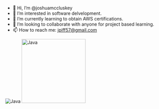 - 👋 Hi, I’m @joshuamccluskey
- 👀 I’m interested in software delvelopment.
- 🌱 I’m currently learning to obtain AWS certifications.
- 💞️ I’m looking to collaborate with anyone for project based learning.
- 📫 How to reach me: jpiff57@gmail.com

![Java](https://cdn.jsdelivr.net/gh/devicons/devicon/icons/java/java-original-wordmark.svg)
<img src="https://cdn.jsdelivr.net/gh/devicons/devicon/icons/java/java-original-wordmark.svg" alt="Java" width="200"/>
<!---
joshuamccluskey/joshuamccluskey is a ✨ special ✨ repository because its `README.md` (this file) appears on your GitHub profile.
You can click the Preview link to take a look at your changes.
--->
